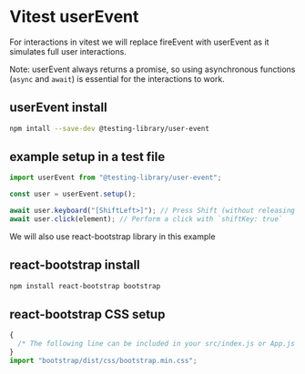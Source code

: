 # Vitest userEvent

For interactions in vitest we will replace fireEvent with userEvent as it simulates full user interactions.

Note: userEvent always returns a promise, so using asynchronous functions (`async` and `await`) is essential for the interactions to work.

## userEvent install

```sh
npm intall --save-dev @testing-library/user-event
```

## example setup in a test file

```js
import userEvent from "@testing-library/user-event";

const user = userEvent.setup();

await user.keyboard("[ShiftLeft>]"); // Press Shift (without releasing it)
await user.click(element); // Perform a click with `shiftKey: true`
```

We will also use react-bootstrap library in this example

## react-bootstrap install

```sh
npm install react-bootstrap bootstrap
```

## react-bootstrap CSS setup

```js
{
  /* The following line can be included in your src/index.js or App.js file */
}
import "bootstrap/dist/css/bootstrap.min.css";
```
